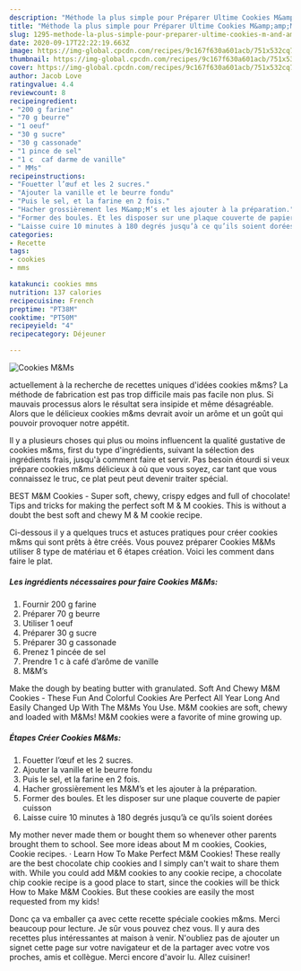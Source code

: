 ```yaml
---
description: "Méthode la plus simple pour Préparer Ultime Cookies M&amp;amp;Ms"
title: "Méthode la plus simple pour Préparer Ultime Cookies M&amp;amp;Ms"
slug: 1295-methode-la-plus-simple-pour-preparer-ultime-cookies-m-and-amp-ms
date: 2020-09-17T22:22:19.663Z
image: https://img-global.cpcdn.com/recipes/9c167f630a601acb/751x532cq70/cookies-mms-photo-principale-de-la-recette.jpg
thumbnail: https://img-global.cpcdn.com/recipes/9c167f630a601acb/751x532cq70/cookies-mms-photo-principale-de-la-recette.jpg
cover: https://img-global.cpcdn.com/recipes/9c167f630a601acb/751x532cq70/cookies-mms-photo-principale-de-la-recette.jpg
author: Jacob Love
ratingvalue: 4.4
reviewcount: 8
recipeingredient:
- "200 g farine"
- "70 g beurre"
- "1 oeuf"
- "30 g sucre"
- "30 g cassonade"
- "1 pince de sel"
- "1 c  caf darme de vanille"
- " MMs"
recipeinstructions:
- "Fouetter l’œuf et les 2 sucres."
- "Ajouter la vanille et le beurre fondu"
- "Puis le sel, et la farine en 2 fois."
- "Hacher grossièrement les M&amp;M’s et les ajouter à la préparation."
- "Former des boules. Et les disposer sur une plaque couverte de papier cuisson"
- "Laisse cuire 10 minutes à 180 degrés jusqu’à ce qu’ils soient dorées"
categories:
- Recette
tags:
- cookies
- mms

katakunci: cookies mms 
nutrition: 137 calories
recipecuisine: French
preptime: "PT38M"
cooktime: "PT50M"
recipeyield: "4"
recipecategory: Déjeuner

---
```



![Cookies M&amp;Ms](https://img-global.cpcdn.com/recipes/9c167f630a601acb/751x532cq70/cookies-mms-photo-principale-de-la-recette.jpg)

actuellement à la recherche de recettes uniques d'idées cookies m&amp;ms? La méthode de fabrication est pas trop difficile mais pas facile non plus. Si mauvais processus alors le résultat sera insipide et même désagréable. Alors que le délicieux cookies m&amp;ms devrait avoir un arôme et un goût qui pouvoir provoquer notre appétit.

Il y a plusieurs choses qui plus ou moins influencent la qualité gustative de cookies m&amp;ms, first du type d'ingrédients, suivant la sélection des ingrédients frais, jusqu'à comment faire et servir. Pas besoin étourdi si veux prépare cookies m&amp;ms délicieux à où que vous soyez, car tant que vous connaissez le truc, ce plat peut peut devenir traiter spécial.

BEST M&amp;M Cookies - Super soft, chewy, crispy edges and full of chocolate! Tips and tricks for making the perfect soft M &amp; M cookies. This is without a doubt the best soft and chewy M &amp; M cookie recipe.


Ci-dessous il y a quelques trucs et astuces pratiques pour créer cookies m&amp;ms qui sont prêts à être créés. Vous pouvez préparer Cookies M&amp;Ms utiliser 8 type de matériau et 6 étapes création. Voici les comment dans faire le plat.

<!--inarticleads1-->

##### Les ingrédients nécessaires pour faire Cookies M&amp;Ms:

1. Fournir 200 g farine
1. Préparer 70 g beurre
1. Utiliser 1 oeuf
1. Préparer 30 g sucre
1. Préparer 30 g cassonade
1. Prenez 1 pincée de sel
1. Prendre 1 c à café d’arôme de vanille
1.   M&amp;M’s


Make the dough by beating butter with granulated. Soft And Chewy M&amp;M Cookies - These Fun And Colorful Cookies Are Perfect All Year Long And Easily Changed Up With The M&amp;Ms You Use. M&amp;M cookies are soft, chewy and loaded with M&amp;Ms! M&amp;M cookies were a favorite of mine growing up. 

<!--inarticleads2-->

##### Étapes Créer Cookies M&amp;Ms:

1. Fouetter l’œuf et les 2 sucres.
1. Ajouter la vanille et le beurre fondu
1. Puis le sel, et la farine en 2 fois.
1. Hacher grossièrement les M&amp;M’s et les ajouter à la préparation.
1. Former des boules. Et les disposer sur une plaque couverte de papier cuisson
1. Laisse cuire 10 minutes à 180 degrés jusqu’à ce qu’ils soient dorées


My mother never made them or bought them so whenever other parents brought them to school. See more ideas about M m cookies, Cookies, Cookie recipes. · Learn How To Make Perfect M&amp;M Cookies! These really are the best chocolate chip cookies and I simply can&#39;t wait to share them with. While you could add M&amp;M cookies to any cookie recipe, a chocolate chip cookie recipe is a good place to start, since the cookies will be thick How to Make M&amp;M Cookies. But these cookies are easily the most requested from my kids! 


Donc ça va emballer ça avec cette recette spéciale cookies m&amp;ms. Merci beaucoup pour lecture. Je sûr vous pouvez chez vous. Il y aura des recettes plus  intéressantes at maison à venir. N'oubliez pas de ajouter un signet cette page sur votre navigateur et de la partager avec votre vos proches, amis et collègue. Merci encore d'avoir lu. Allez cuisiner!
